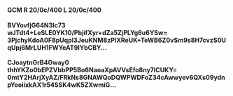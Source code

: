 #### GCM R 20/0c/400 L 20/0c/400
**BVYovfjG64N3Ic73**<br/>**wJTdt4+LeSLE0YK10/PbjifXyr+dZa5ZjPLYg6u6YSw=**<br/>**3PjchyKdoA0F8pUqpl3JeuKNM8zPIXReUK+TeWB6Z0vSm9s8H7cvzS0UqUpj6MrLUH1FWYeAT9IYbCBY...**<br/><br/>
**CJoaytnGrB4Gway0**<br/>**thhYKZo0bEPZVbbPP5Bo6NaoaXpAVVsEfo8ny7lCUKY=**<br/>**0mtY2HArjXyAZ/FRkNs8GNAWQoDQWPWDFoZ34cAwwyev6QXs09ydnpYooiixkAX1r54SSK4wK5ZXwmiG...**